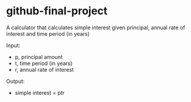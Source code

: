 # github-final-project

A calculator that calculates simple interest given principal, annual rate of interest and time period (in years)

Input: 
* p, principal amount 
* t, time period (in years) 
* r, annual rate of interest

Output: 
* simple interest = p*t*r

